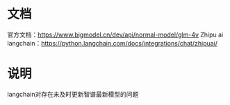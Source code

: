 # 文档
官方文档：https://www.bigmodel.cn/dev/api/normal-model/glm-4v
Zhipu ai langchain：https://python.langchain.com/docs/integrations/chat/zhipuai/


# 说明
langchain对存在未及时更新智谱最新模型的问题